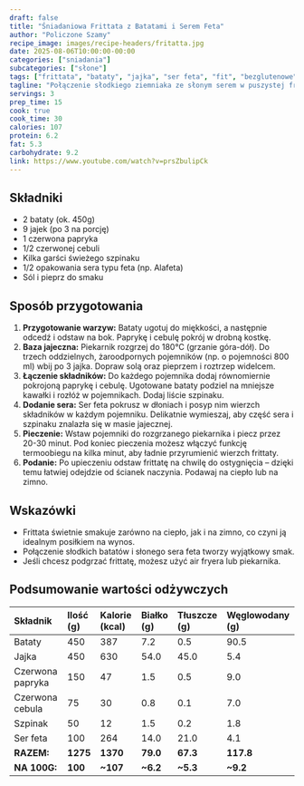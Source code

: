 ```yaml
---
draft: false
title: "Śniadaniowa Frittata z Batatami i Serem Feta"
author: "Policzone Szamy"
recipe_image: images/recipe-headers/fritatta.jpg
date: 2025-08-06T10:00:00-00:00
categories: ["sniadania"]
subcategories: ["słone"]
tags: ["frittata", "bataty", "jajka", "ser feta", "fit", "bezglutenowe"]
tagline: "Połączenie słodkiego ziemniaka ze słonym serem w puszystej frittacie."
servings: 3
prep_time: 15
cook: true
cook_time: 30
calories: 107
protein: 6.2
fat: 5.3
carbohydrate: 9.2
link: https://www.youtube.com/watch?v=prsZbulipCk
---
```


## Składniki
*   2 bataty (ok. 450g)
*   9 jajek (po 3 na porcję)
*   1 czerwona papryka
*   1/2 czerwonej cebuli
*   Kilka garści świeżego szpinaku
*   1/2 opakowania sera typu feta (np. Alafeta)
*   Sól i pieprz do smaku

## Sposób przygotowania
1.  **Przygotowanie warzyw:** Bataty ugotuj do miękkości, a następnie odcedź i odstaw na bok. Paprykę i cebulę pokrój w drobną kostkę.
2.  **Baza jajeczna:** Piekarnik rozgrzej do 180°C (grzanie góra-dół). Do trzech oddzielnych, żaroodpornych pojemników (np. o pojemności 800 ml) wbij po 3 jajka. Dopraw solą oraz pieprzem i roztrzep widelcem.
3.  **Łączenie składników:** Do każdego pojemnika dodaj równomiernie pokrojoną paprykę i cebulę. Ugotowane bataty podziel na mniejsze kawałki i rozłóż w pojemnikach. Dodaj liście szpinaku.
4.  **Dodanie sera:** Ser feta pokrusz w dłoniach i posyp nim wierzch składników w każdym pojemniku. Delikatnie wymieszaj, aby część sera i szpinaku znalazła się w masie jajecznej.
5.  **Pieczenie:** Wstaw pojemniki do rozgrzanego piekarnika i piecz przez 20-30 minut. Pod koniec pieczenia możesz włączyć funkcję termoobiegu na kilka minut, aby ładnie przyrumienić wierzch frittaty.
6.  **Podanie:** Po upieczeniu odstaw frittatę na chwilę do ostygnięcia – dzięki temu łatwiej odejdzie od ścianek naczynia. Podawaj na ciepło lub na zimno.

## Wskazówki
*   Frittata świetnie smakuje zarówno na ciepło, jak i na zimno, co czyni ją idealnym posiłkiem na wynos.
*   Połączenie słodkich batatów i słonego sera feta tworzy wyjątkowy smak.
*   Jeśli chcesz podgrzać frittatę, możesz użyć air fryera lub piekarnika.

## Podsumowanie wartości odżywczych

| Składnik | Ilość (g) | Kalorie (kcal) | Białko (g) | Tłuszcze (g) | Węglowodany (g) |
|:---|:---|:---|:---|:---|:---|
| Bataty | 450 | 387 | 7.2 | 0.5 | 90.5 |
| Jajka | 450 | 630 | 54.0 | 45.0 | 5.4 |
| Czerwona papryka | 150 | 47 | 1.5 | 0.5 | 9.0 |
| Czerwona cebula | 75 | 30 | 0.8 | 0.1 | 7.0 |
| Szpinak | 50 | 12 | 1.5 | 0.2 | 1.8 |
| Ser feta | 100 | 264 | 14.0 | 21.0 | 4.1 |
| **RAZEM:** | **1275** | **1370** | **79.0** | **67.3** | **117.8** |
| **NA 100G:** | **100** | **~107** | **~6.2** | **~5.3** | **~9.2** |